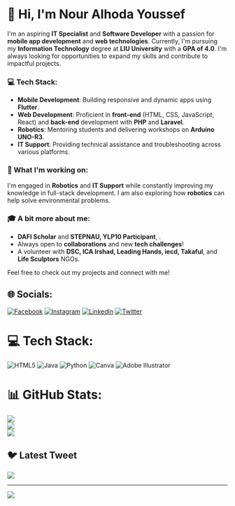 # 👋 Hi, I'm Nour Alhoda Youssef

I'm an aspiring **IT Specialist** and **Software Developer** with a passion for **mobile app development** and **web technologies**. Currently, I'm pursuing my **Information Technology** degree at **LIU University** with a **GPA of 4.0**. I'm always looking for opportunities to expand my skills and contribute to impactful projects.

### 💻 Tech Stack:
- **Mobile Development**: Building responsive and dynamic apps using **Flutter**.
- **Web Development**: Proficient in **front-end** (HTML, CSS, JavaScript, React) and **back-end** development with **PHP** and **Laravel**.
- **Robotics**: Mentoring students and delivering workshops on **Arduino UNO-R3**.
- **IT Support**: Providing technical assistance and troubleshooting across various platforms.

### 🌱 What I'm working on:
I'm engaged in **Robotics** and **IT Support** while constantly improving my knowledge in full-stack development. I am also exploring how **robotics** can help solve environmental problems.

### 🎓 A bit more about me:
- **DAFI Scholar** and **STEPNAU, YLP10 Participant**, .
- Always open to **collaborations** and new **tech challenges**!
- A volunteer with **DSC, ICA Irshad, Leading Hands, iecd, Takaful**, and **Life Sculptors** NGOs.

Feel free to check out my projects and connect with me!

## 🌐 Socials:
[![Facebook](https://img.shields.io/badge/Facebook-%231877F2.svg?logo=Facebook&logoColor=white)](https://www.facebook.com/profile.php?id=100021381282383&mibextid=LQQJ4d) [![Instagram](https://img.shields.io/badge/Instagram-%23E4405F.svg?logo=Instagram&logoColor=white)](https://instagram.com/thisnourr) [![LinkedIn](https://img.shields.io/badge/LinkedIn-%230077B5.svg?logo=linkedin&logoColor=white)](https://linkedin.com/in/http://linkedin.com/in/nour-alhoda-youssef-b87a2a279) [![Twitter](https://img.shields.io/badge/Twitter-%231DA1F2.svg?logo=Twitter&logoColor=white)](https://twitter.com/thissnourr) 

# 💻 Tech Stack:
![HTML5](https://img.shields.io/badge/html5-%23E34F26.svg?style=for-the-badge&logo=html5&logoColor=white) ![Java](https://img.shields.io/badge/java-%23ED8B00.svg?style=for-the-badge&logo=java&logoColor=white) ![Python](https://img.shields.io/badge/python-3670A0?style=for-the-badge&logo=python&logoColor=ffdd54) ![Canva](https://img.shields.io/badge/Canva-%2300C4CC.svg?style=for-the-badge&logo=Canva&logoColor=white) ![Adobe Illustrator](https://img.shields.io/badge/adobeillustrator-%23FF9A00.svg?style=for-the-badge&logo=adobeillustrator&logoColor=white)

# 📊 GitHub Stats:
![](https://github-readme-stats.vercel.app/api?username=nouralhodayoussef&theme=dark&hide_border=true&include_all_commits=false&count_private=true)<br/>
![](https://github-readme-streak-stats.herokuapp.com/?user=nouralhodayoussef&theme=dark&hide_border=true)<br/>
![](https://github-readme-stats.vercel.app/api/top-langs/?username=nouralhodayoussef&theme=dark&hide_border=true&include_all_commits=false&count_private=true&layout=compact)

## 🐦 Latest Tweet
[![](https://gtce.itsvg.in/api?username=nouralhodayoussef)](https://github.com/VishwaGauravIn/github-twitter-card-embed)

---
[![](https://visitcount.itsvg.in/api?id=nouralhodayoussef&icon=0&color=0)](https://visitcount.itsvg.in)


